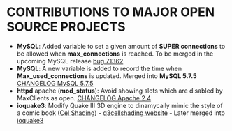 # CONTRIBUTIONS TO MAJOR OPEN SOURCE PROJECTS

* **MySQL**: Added variable to set a given amount of **SUPER connections** to be allowed when **max_connections** is reached. To be merged in the upcoming MySQL release [bug 71362](https://bugs.mysql.com/bug.php?id=71362)
* **MySQL**: A new variable is added to record the time when **Max_used_connections** is updated. Merged into **MySQL 5.7.5** [CHANGELOG MySQL 5.7.5](https://dev.mysql.com/doc/relnotes/mysql/5.7/en/news-5-7-5.html)
* **httpd** apache (**mod_status**): Avoid showing slots which are disabled by MaxClients as open. [CHANGELOG Apache 2.4](http://www.apache.org/dist/httpd/CHANGES_2.4)
* **ioquake3**: Modify Quake III 3D engine to dinamycally mimic the style of a comic book ([Cel Shading](https://en.wikipedia.org/wiki/Cel_shading)) - 
[q3cellshading website](http://q3cellshading.sourceforge.net) - Later merged into [ioquake3](http://ioquake3.org)
